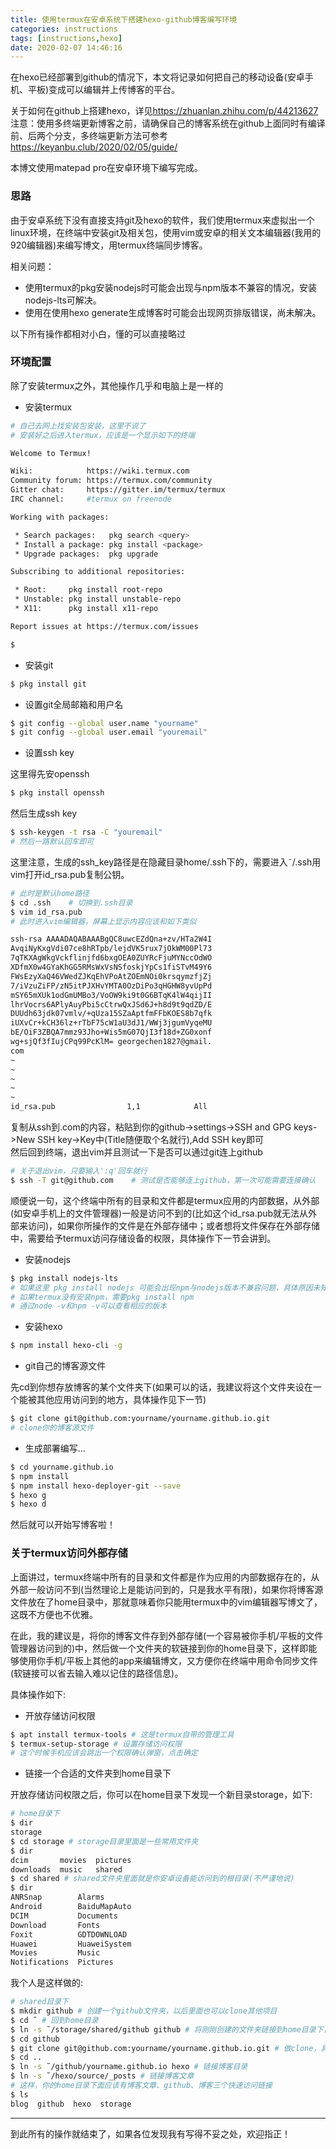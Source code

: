 ```yaml
---
title: 使用termux在安卓系统下搭建hexo-github博客编写环境
categories: instructions
tags: [instructions,hexo] 
date: 2020-02-07 14:46:16
---
```


在hexo已经部署到github的情况下，本文将记录如何把自己的移动设备(安卓手机、平板)变成可以编辑并上传博客的平台。  

关于如何在github上搭建hexo，详见<https://zhuanlan.zhihu.com/p/44213627>  
注意：使用多终端更新博客之前，请确保自己的博客系统在github上面同时有编译前、后两个分支，多终端更新方法可参考<https://keyanbu.club/2020/02/05/guide/>

本博文使用matepad pro在安卓环境下编写完成。  

### 思路  

由于安卓系统下没有直接支持git及hexo的软件，我们使用termux来虚拟出一个linux环境，在终端中安装git及相关包，使用vim或安卓的相关文本编辑器(我用的920编辑器)来编写博文，用termux终端同步博客。  

相关问题：
* 使用termux的pkg安装nodejs时可能会出现与npm版本不兼容的情况，安装nodejs-lts可解决。
* 使用在使用hexo generate生成博客时可能会出现网页排版错误，尚未解决。  


以下所有操作都相对小白，懂的可以直接略过  

### 环境配置  

除了安装termux之外，其他操作几乎和电脑上是一样的

* 安装termux

``` bash
# 自己去网上找安装包安装，这里不说了
# 安装好之后进入termux，应该是一个显示如下的终端

Welcome to Termux!

Wiki:            https://wiki.termux.com
Community forum: https://termux.com/community
Gitter chat:     https://gitter.im/termux/termux
IRC channel:     #termux on freenode

Working with packages:

 * Search packages:   pkg search <query>
 * Install a package: pkg install <package>
 * Upgrade packages:  pkg upgrade

Subscribing to additional repositories:

 * Root:     pkg install root-repo
 * Unstable: pkg install unstable-repo
 * X11:      pkg install x11-repo

Report issues at https://termux.com/issues

$

```

* 安装git

``` bash
$ pkg install git
```

* 设置git全局邮箱和用户名

```bash
$ git config --global user.name "yourname"
$ git config --global user.email "youremail"
```

* 设置ssh key  

这里得先安openssh  
```bash
$ pkg install openssh
```
然后生成ssh key  
```bash
$ ssh-keygen -t rsa -C "youremail"
# 然后一路默认回车即可
```
这里注意，生成的ssh_key路径是在隐藏目录home/.ssh下的，需要进入˜/.ssh用vim打开id_rsa.pub复制公钥。
```bash
# 此时是默认home路径
$ cd .ssh    # 切换到.ssh目录
$ vim id_rsa.pub
# 此时进入vim编辑器，屏幕上显示内容应该和如下类似

ssh-rsa AAAADAQABAAABgQC8uwcEZdQna+zv/HTa2W4I
AvqiNyKxgVdi07ce8hRTpb/lejdVK5rux7jOkWM00Pl73
7qTKXAgWkgVckflinjfd6bxgOEA0ZUYRcFjuMYNccOdWO
XDfmX0w4GYaKhGG5RMsWxVsNSfoskjYpCs1fiSTvM49Y6
FWsEzyXaQ46VWedZJKqEhVPoAtZOEmNOi0krsqymzfjZj
7/iVzuZiFP/zN5itPJXHvYMTA0OzDiPo3qHGHW8yvUpPd
mSY65mXUk1odGmUMBo3/VoOW9ki9t0G6BTqK4lW4qijII
lhrVocrs6APlyAuyPbi5cCtrwQxJSd6J+h8d9t9qdZD/E
DUUdh63jdk07vmlv/+qUza15SZaAptfmFFbKOES8b7qfk
iUXvCr+kCH36lz+rTbF75cW1aU3dJ1/WWj3jgumVyqeMU
bE/OiF3ZBQA7mmz93Jho+Wis5mG07QjI3f18d+ZG0xonf
wg+sjQf3fIujCPq99PcKlM= georgechen1827@gmail.
com
~
~
~
~
~
id_rsa.pub                1,1            All
```
复制从ssh到.com的内容，粘贴到你的github->settings->SSH and GPG keys->New SSH key->Key中(Title随便取个名就行),Add SSH key即可  
然后回到终端，退出vim并且测试一下是否可以通过git连上github
```bash
# 关于退出vim，只要输入':q'回车就行
$ ssh -T git@github.com    # 测试是否能够连上github，第一次可能需要连接确认
```
顺便说一句，这个终端中所有的目录和文件都是termux应用的内部数据，从外部(如安卓手机上的文件管理器)一般是访问不到的(比如这个id_rsa.pub就无法从外部来访问)，如果你所操作的文件是在外部存储中；或者想将文件保存在外部存储中，需要给予termux访问存储设备的权限，具体操作下一节会讲到。  

* 安装nodejs

```bash
$ pkg install nodejs-lts
# 如果这里 pkg install nodejs 可能会出现npm与nodejs版本不兼容问题，具体原因未知
# 如果termux没有安装npm，需要pkg install npm
# 通过node -v和npm -v可以查看相应的版本
```

* 安装hexo

```bash
$ npm install hexo-cli -g
```

* git自己的博客源文件

先cd到你想存放博客的某个文件夹下(如果可以的话，我建议将这个文件夹设在一个能被其他应用访问到的地方，具体操作见下一节)
```bash
$ git clone git@github.com:yourname/yourname.github.io.git
# clone你的博客源文件
```

* 生成部署编写...

```bash
$ cd yourname.github.io
$ npm install
$ npm install hexo-deployer-git --save
$ hexo g
$ hexo d
```
然后就可以开始写博客啦！

### 关于termux访问外部存储

上面讲过，termux终端中所有的目录和文件都是作为应用的内部数据存在的，从外部一般访问不到(当然理论上是能访问到的，只是我水平有限)，如果你将博客源文件放在了home目录中，那就意味着你只能用termux中的vim编辑器写博文了，这既不方便也不优雅。  

在此，我的建议是，将你的博客文件存到外部存储(一个容易被你手机/平板的文件管理器访问到的)中，然后做一个文件夹的软链接到你的home目录下，这样即能够使用你手机/平板上其他的app来编辑博文，又方便你在终端中用命令同步文件(软链接可以省去输入难以记住的路径信息)。  

具体操作如下:  
* 开放存储访问权限

```bash
$ apt install termux-tools # 这是termux自带的管理工具
$ termux-setup-storage # 设置存储访问权限
# 这个时候手机应该会跳出一个权限确认弹窗，点击确定
```

* 链接一个合适的文件夹到home目录下  

开放存储访问权限之后，你可以在home目录下发现一个新目录storage，如下:  

```bash
# home目录下
$ dir
storage
$ cd storage # storage目录里面是一些常用文件夹
$ dir
dcim       movies  pictures
downloads  music   shared
$ cd shared # shared文件夹里面就是你安卓设备能访问到的根目录(不严谨地说)
$ dir
ANRSnap        Alarms         
Android        BaiduMapAuto   
DCIM           Documents      
Download       Fonts          
Foxit          GDTDOWNLOAD    
Huawei         HuaweiSystem   
Movies         Music          
Notifications  Pictures       
```

我个人是这样做的:

```bash
# shared目录下
$ mkdir github # 创建一个github文件夹，以后里面也可以clone其他项目
$ cd ˜ # 回到home目录
$ ln -s ˜/storage/shared/github github # 将刚刚创建的文件夹链接到home目录下，方便以后访问
$ cd github
$ git clone git@github.com:yourname/yourname.github.io.git # 做clone，具体不细讲，上一节有
$ cd ..
$ ln -s ˜/github/yourname.github.io hexo # 链接博客目录
$ ln -s ˜/hexo/source/_posts # 链接博客文章
# 这样，你的home目录下面应该有博客文章、github、博客三个快速访问链接
$ ls
blog  github  hexo  storage
```

---
到此所有的操作就结束了，如果各位发现我有写得不妥之处，欢迎指正！